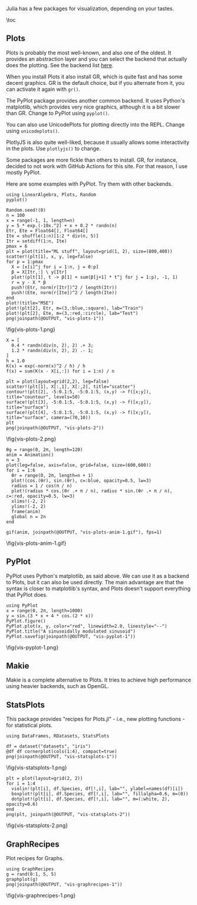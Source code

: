 <!--This file was generated, do not modify it.-->
Julia has a few packages for visualization, depending on your tastes.

\toc

## Plots

Plots is probably the most well-known, and also one of the oldest.
It provides an abstraction layer and you can select the backend that actually does the plotting.
See the backend list [here](https://docs.juliaplots.org/latest/backends/).

When you install Plots it also install GR, which is quite fast and has some decent graphics.
GR is the default choice, but if you alternate from it, you can activate it again with `gr()`.

The PyPlot package provides another common backend.
It uses Python's matplotlib, which provides very nice graphics, although it is a bit slower than GR.
Change to PyPlot using `pyplot()`.

You can also use UnicodePlots for plotting directly into the REPL.
Change using `unicodeplots()`.

PlotlyJS is also quite well-liked, because it usually allows some interactivity in the plots.
Use `plotlyjs()` to change.

Some packages are more fickle than others to install.
GR, for instance, decided to not work with GitHub Actions for this site.
For that reason, I use mostly PyPlot.

Here are some examples with PyPlot.
Try them with other backends.

```julia:ex1
using LinearAlgebra, Plots, Random
pyplot()

Random.seed!(0)
n = 100
x = range(-1, 1, length=n)
y = 5 * exp.(-10x.^2) + x + 0.2 * randn(n)
Etr, Ete = Float64[], Float64[]
Ite = shuffle(1:n)[1:2 * div(n, 5)]
Itr = setdiff(1:n, Ite)
pmax = 6
plt = plot(title="ML stuff", layout=grid(1, 2), size=(800,400))
scatter!(plt[1], x, y, leg=false)
for p = 1:pmax
  X = [x[i]^j for i = 1:n, j = 0:p]
  β = X[Itr,:] \ y[Itr]
  plot!(plt[1], t -> β[1] + sum(β[j+1] * t^j for j = 1:p), -1, 1)
  r = y - X * β
  push!(Etr, norm(r[Itr])^2 / length(Itr))
  push!(Ete, norm(r[Ite])^2 / length(Ite))
end
plot!(title="MSE")
plot!(plt[2], Etr, m=(3,:blue,:square), lab="Train")
plot!(plt[2], Ete, m=(3,:red,:circle), lab="Test")
png(joinpath(@OUTPUT, "vis-plots-1"))
```

\fig{vis-plots-1.png}

```julia:ex2
X = [
  0.4 * randn(div(n, 2), 2) .+ 3;
  1.2 * randn(div(n, 2), 2) .- 1;
]
h = 1.0
K(x) = exp(-norm(x)^2 / h) / h
f(x) = sum(K(x - X[i,:]) for i = 1:n) / n

plt = plot(layout=grid(2,2), leg=false)
scatter!(plt[1], X[:,1], X[:,2], title="scatter")
contour!(plt[2], -5:0.1:5, -5:0.1:5, (x,y) -> f([x;y]), title="countour", levels=50)
surface!(plt[3], -5:0.1:5, -5:0.1:5, (x,y) -> f([x;y]), title="surface")
surface!(plt[4], -5:0.1:5, -5:0.1:5, (x,y) -> f([x;y]), title="surface", camera=(70,10))
plt
png(joinpath(@OUTPUT, "vis-plots-2"))
```

\fig{vis-plots-2.png}

```julia:ex3
θg = range(0, 2π, length=120)
anim = Animation()
n = 3
plot(leg=false, axis=false, grid=false, size=(600,600))
for i = 1:6
  θr = range(0, 2π, length=n + 1)
  plot!(cos.(θr), sin.(θr), c=:blue, opacity=0.5, lw=3)
  radius = 1 / cos(π / n)
  plot!(radius * cos.(θr .+ π / n), radius * sin.(θr .+ π / n), c=:red, opacity=0.5, lw=3)
  xlims!(-2, 2)
  ylims!(-2, 2)
  frame(anim)
  global n = 2n
end

gif(anim, joinpath(@OUTPUT, "vis-plots-anim-1.gif"), fps=1)
```

\fig{vis-plots-anim-1.gif}

## PyPlot

PyPlot uses Python's matplotlib, as said above.
We can use it as a backend to Plots, but it can also be used directly.
The main advantage are that the syntax is closer to matplotlib's syntax, and Plots doesn't support everything that PyPlot does.

```julia:ex4
using PyPlot
x = range(0, 2π, length=1000)
y = sin.(3 * x + 4 * cos.(2 * x))
PyPlot.figure()
PyPlot.plot(x, y, color="red", linewidth=2.0, linestyle="--")
PyPlot.title("A sinusoidally modulated sinusoid")
PyPlot.savefig(joinpath(@OUTPUT, "vis-pyplot-1"))
```

\fig{vis-pyplot-1.png}

## Makie

Makie is a complete alternative to Plots.
It tries to achieve high performance using heavier backends, such as OpenGL.

## StatsPlots

This package provides "recipes for Plots.jl" - i.e., new plotting functions - for statistical plots.

```julia:ex5
using DataFrames, RDatasets, StatsPlots

df = dataset("datasets", "iris")
@df df cornerplot(cols(1:4), compact=true)
png(joinpath(@OUTPUT, "vis-statsplots-1"))
```

\fig{vis-statsplots-1.png}

```julia:ex6
plt = plot(layout=grid(2, 2))
for i = 1:4
  violin!(plt[i], df.Species, df[!,i], lab="", ylabel=names(df)[i])
  boxplot!(plt[i], df.Species, df[!,i], lab="", fillalpha=0.6, m=(0))
  dotplot!(plt[i], df.Species, df[!,i], lab="", m=(:white, 2), opacity=0.6)
end
png(plt, joinpath(@OUTPUT, "vis-statsplots-2"))
```

\fig{vis-statsplots-2.png}

## GraphRecipes

Plot recipes for Graphs.

```julia:ex7
using GraphRecipes
g = rand(0:1, 5, 5)
graphplot(g)
png(joinpath(@OUTPUT, "vis-graphrecipes-1"))
```

\fig{vis-graphrecipes-1.png}

